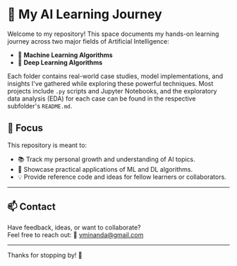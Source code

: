# 🚀 My AI Learning Journey

Welcome to my repository! This space documents my hands-on learning journey across two major fields of Artificial Intelligence:

- 🤖 **Machine Learning Algorithms**
- 🧠 **Deep Learning Algorithms**

Each folder contains real-world case studies, model implementations, and insights I've gathered while exploring these powerful techniques. Most projects include `.py` scripts and Jupyter Notebooks, and the exploratory data analysis (EDA) for each case can be found in the respective subfolder's `README.md`.

## 🎯 Focus

This repository is meant to:

- 📚 Track my personal growth and understanding of AI topics.
- 🧪 Showcase practical applications of ML and DL algorithms.
- 💡 Provide reference code and ideas for fellow learners or collaborators.

---

## 📫 Contact

Have feedback, ideas, or want to collaborate?  
Feel free to reach out: 📧 [vminanda@gmail.com](mailto:vminanda@gmail.com)

---

Thanks for stopping by! 🌟

